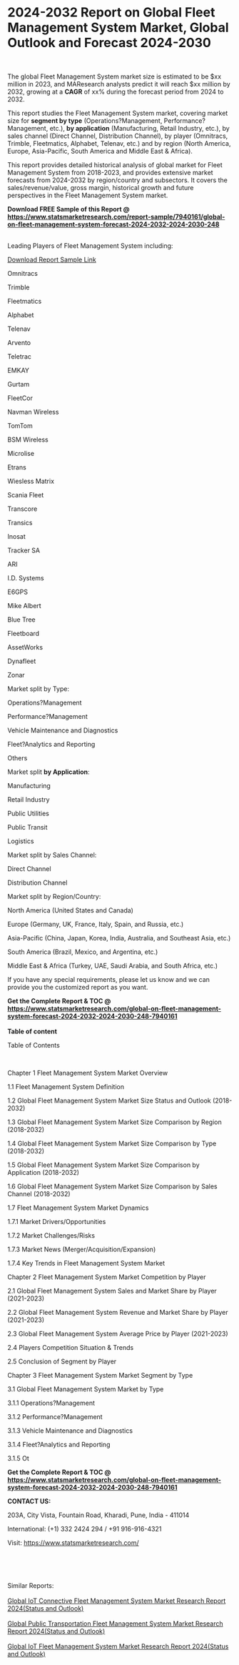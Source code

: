 <h1>2024-2032 Report on Global Fleet Management System Market, Global Outlook and Forecast 2024-2030</h1><br/><p>The global Fleet Management System market size is estimated to be $xx million in 2023, and MAResearch analysts predict it will reach $xx million by 2032, growing at a <strong>CAGR</strong> of xx% during the forecast period from 2024 to 2032.</p><p>
 
 This report studies the Fleet Management System market, covering market size for <strong>segment by type</strong> (Operations?Management, Performance?Management, etc.), <strong>by application</strong> (Manufacturing, Retail Industry, etc.), by sales channel (Direct Channel, Distribution Channel), by player (Omnitracs, Trimble, Fleetmatics, Alphabet, Telenav, etc.) and by region (North America, Europe, Asia-Pacific, South America and Middle East & Africa).</p><p>
 
 This report provides detailed historical analysis of global market for Fleet Management System from 2018-2023, and provides extensive market forecasts from 2024-2032 by region/country and subsectors. It covers the sales/revenue/value, gross margin, historical growth and future perspectives in the Fleet Management System market.</p><div><b>Download FREE Sample of this Report @ <a href="https://www.statsmarketresearch.com/download-free-sample/7940161/global-on-fleet-management-system-forecast-2024-2032-2024-2030-248">https://www.statsmarketresearch.com/report-sample/7940161/global-on-fleet-management-system-forecast-2024-2032-2024-2030-248</a></b></div><br><p>
 
 Leading Players of Fleet Management System including:</p><p><a href="https://www.statsmarketresearch.com/download-free-sample/7940161/global-on-fleet-management-system-forecast-2024-2032-2024-2030-248">Download Report Sample Link</a></p><p>Omnitracs</p><p>Trimble</p><p>Fleetmatics</p><p>Alphabet</p><p>Telenav</p><p>Arvento</p><p>Teletrac</p><p>EMKAY</p><p>Gurtam</p><p>FleetCor</p><p>Navman Wireless</p><p>TomTom</p><p>BSM Wireless</p><p>Microlise</p><p>Etrans</p><p>Wiesless Matrix</p><p>Scania Fleet</p><p>Transcore</p><p>Transics</p><p>Inosat</p><p>Tracker SA</p><p>ARI</p><p>I.D. Systems</p><p>E6GPS</p><p>Mike Albert</p><p>Blue Tree</p><p>Fleetboard</p><p>AssetWorks</p><p>Dynafleet</p><p>Zonar</p><p>
 
 Market split by Type:</p><p>Operations?Management</p><p>Performance?Management</p><p>Vehicle Maintenance and Diagnostics</p><p>Fleet?Analytics and Reporting</p><p>Others</p><p>
 
 Market split <strong>by Application</strong>:</p><p>Manufacturing</p><p>Retail Industry</p><p>Public Utilities</p><p>Public Transit</p><p>Logistics</p><p>
 
 Market split by Sales Channel:</p><p>Direct Channel</p><p>Distribution Channel</p><p>
 
 Market split by Region/Country:</p><p>North America (United States and Canada)</p><p>Europe (Germany, UK, France, Italy, Spain, and Russia, etc.)</p><p>Asia-Pacific (China, Japan, Korea, India, Australia, and Southeast Asia, etc.)</p><p>South America (Brazil, Mexico, and Argentina, etc.)</p><p>Middle East & Africa (Turkey, UAE, Saudi Arabia, and South Africa, etc.)</p><p>
 
 If you have any special requirements, please let us know and we can provide you the customized report as you want.</p><div><b>Get the Complete Report & TOC @ <a href="https://www.statsmarketresearch.com/global-on-fleet-management-system-forecast-2024-2032-2024-2030-248-7940161">https://www.statsmarketresearch.com/global-on-fleet-management-system-forecast-2024-2032-2024-2030-248-7940161</a></b></div><br><b>Table of content</b><p>Table of Contents<br />
 
 <br />
 
 Chapter 1 Fleet Management System Market Overview<br />
 
  1.1 Fleet Management System Definition<br />
 
  1.2 Global Fleet Management System Market Size Status and Outlook (2018-2032)<br />
 
  1.3 Global Fleet Management System Market Size Comparison by Region (2018-2032)<br />
 
  1.4 Global Fleet Management System Market Size Comparison by Type (2018-2032)<br />
 
  1.5 Global Fleet Management System Market Size Comparison by Application (2018-2032)<br />
 
  1.6 Global Fleet Management System Market Size Comparison by Sales Channel (2018-2032)<br />
 
  1.7 Fleet Management System Market Dynamics<br />
 
  1.7.1 Market Drivers/Opportunities<br />
 
  1.7.2 Market Challenges/Risks<br />
 
  1.7.3 Market News (Merger/Acquisition/Expansion)<br />
 
  1.7.4 Key Trends in Fleet Management System Market<br />
 
 Chapter 2 Fleet Management System Market Competition by Player<br />
 
  2.1 Global Fleet Management System Sales and Market Share by Player (2021-2023)<br />
 
  2.2 Global Fleet Management System Revenue and Market Share by Player (2021-2023)<br />
 
  2.3 Global Fleet Management System Average Price by Player (2021-2023)<br />
 
  2.4 Players Competition Situation & Trends<br />
 
  2.5 Conclusion of Segment by Player<br />
 
 Chapter 3 Fleet Management System Market Segment by Type<br />
 
  3.1 Global Fleet Management System Market by Type<br />
 
  3.1.1 Operations?Management<br />
 
  3.1.2 Performance?Management<br />
 
  3.1.3 Vehicle Maintenance and Diagnostics<br />
 
  3.1.4 Fleet?Analytics and Reporting<br />
 
  3.1.5 Ot<br><div><b>Get the Complete Report & TOC @ <a href="https://www.statsmarketresearch.com/global-on-fleet-management-system-forecast-2024-2032-2024-2030-248-7940161">https://www.statsmarketresearch.com/global-on-fleet-management-system-forecast-2024-2032-2024-2030-248-7940161</a></b></div></p>
 
 <b>CONTACT US:</b><br>
 
 203A, City Vista, Fountain Road, Kharadi, Pune, India - 411014 <br>
 
 International: (+1) 332 2424 294 / +91 916-916-4321<br>
 
 Visit: <a href="https://www.statsmarketresearch.com/">https://www.statsmarketresearch.com/</a>
 
 <br>
 
 <br><br>Similar Reports: <br><br><a href="https://www.statsmarketresearch.com/global-iot-connective-fleet-management-system-2024-699-7979340">Global IoT Connective Fleet Management System Market Research Report 2024(Status and Outlook)</a><br><br><a href="https://www.statsmarketresearch.com/global-public-transportation-fleet-management-system-2024-281-7908659">Global Public Transportation Fleet Management System Market Research Report 2024(Status and Outlook)</a><br><br><a href="https://www.statsmarketresearch.com/global-iot-fleet-management-system-2024-452-7896123">Global IoT Fleet Management System Market Research Report 2024(Status and Outlook)</a><br><br>